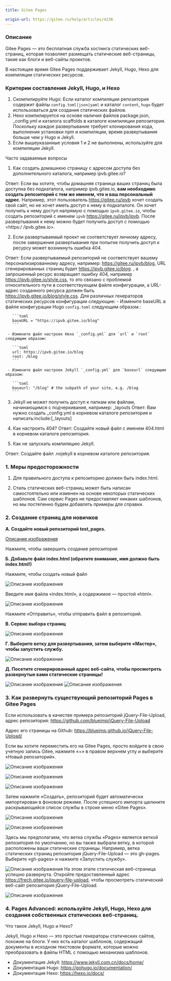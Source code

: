 ```yaml
---
title: Gitee Pages

origin-url: https://gitee.ru/help/articles/4136
---
```


### Описание

Gitee Pages — это бесплатная служба хостинга статических веб-страниц, которая позволяет размещать статические веб-страницы, такие как блоги и веб-сайты проектов.

В настоящее время Gitee Pages поддерживает Jekyll, Hugo, Hexo для компиляции статических ресурсов.

### Критерии составления Jekyll, Hugo, и Hexo

1. Скомпилируйте Hugo: Если каталог компиляции репозитория содержит файлы `config.toml|json|yaml` и каталог `content`, `hugo` будет использоваться для создания статических файлов.
2. Hexo компилируется на основе наличия файлов package.json, _config.yml и каталога scaffolds в каталоге компиляции репозитория. Поскольку каждое развертывание требует клонирования кода, выполнения установки npm и компиляции, время развертывания больше чем у Hugo и Jekyll.
3. Если вышеуказанные условия 1 и 2 не выполнены, используйте для компиляции Jekyll.

Часто задаваемые вопросы

1. Как создать домашнюю страницу с адресом доступа без дополнительного каталога, например ipvb.gitee.io?

Ответ: Если вы хотите, чтобы домашняя страница ваших страниц была доступна без подкаталога, например ipvb.gitee.io, **вам необходимо создать репозиторий с тем же именем, что и ваш персональный адрес**. Например, этот пользователь <https://gitee.ru/ipvb> хочет создать свой сайт, но не хочет иметь доступ к нему в подкаталоге. Он хочет получить к нему доступ напрямую с помощью `ipvb.gitee.io`, чтобы создать репозиторий с именем `ipvb` <https://gitee.ru/ipvb/ipvb>. После развертывания к нему можно будет получить доступ с помощью <https:/ /ipvb.gitee.io>.

2. Если развертываемый проект не соответствует личному адресу, после завершения развертывания при попытке получить доступ к ресурсу может возникнуть ошибка 404.

Ответ: Если развертываемый репозиторий не соответствует вашему персонализированному адресу, например: <https://gitee.ru/ipvb/blog>, URL сгенерированных страниц будет <https://ipvb.gitee.io/blog>. , а запрошенный ресурс возвращает ошибку 404, например <https://ipvb.gitee.io/style.css>, то это связано с проблемой относительного пути в соответствующем файле конфигурации, а URL-адрес созданного ресурса должен быть <https://ipvb.gitee.io/blog/style.css>. Для различных генераторов статических ресурсов конфигурации следующие:
     - Измените baseURL в файле конфигурации Hugo `config.toml` следующим образом.:

       ```toml
       baseURL = "https://ipvb.gitee.io/blog"
       ```

     - Измените файл настроек Hexo `_config.yml` для `url` и `root` следующим образом:

       ```toml
       url: https://ipvb.gitee.io/blog
       root: /blog
       ```

     - Измените файл настроек Jekyll `_config.yml` для `baseurl` следующим образом:

       ```toml
       baseurl: "/blog" # the subpath of your site, e.g. /blog
       ```

3. Jekyll не может получить доступ к папкам или файлам, начинающимся с подчеркивания, например: _layouts
Ответ: Вам нужно создать _config.yml в корневом каталоге репозитория и написать:include:[_layouts]

4. Как настроить 404?
Ответ: Создайте новый файл с именем 404.html в корневом каталоге репозитория.

5. Как не запускать компиляцию Jekyll.

Ответ: Создайте файл .nojekyll в корневом каталоге репозитория.

### 1. Меры предосторожности

1. Для правильного доступа к репозиторию должен быть index.html.

2. Стиль статических веб-страниц может быть написан самостоятельно или изменен на основе некоторых статических шаблонов. Сам сервис Pages не предоставляет никаких шаблонов, но мы постепенно будем добавлять примеры для справки.

### 2. Создание страниц для новичков

**А. Создайте новый репозиторий test_pages.**

[Описание изображения](https://static.oschina.net/uploads/img/201806/26173338_Pmcg.png)

Нажмите, чтобы завершить создание репозитория

**Б. Добавьте файл index.html (обратите внимание, имя должно быть index.html!)**

Нажмите, чтобы создать новый файл

![Описание изображения](https://static.oschina.net/uploads/img/201806/26172523_5GI8.png)

Введите имя файла «index.html», а содержимое — простой «html».

![Описание изображения](https://static.oschina.net/uploads/img/201806/26173106_Jn2d.png)

Нажмите «Отправить», чтобы отправить файл в репозиторий.

**В. Сервис выбора страниц**

![Описание изображения](https://static.oschina.net/uploads/img/201806/26173423_zzeF.png)

**Г. Выберите ветку для развертывания, затем выберите «Мастер», чтобы запустить службу.**

![Описание изображения](https://static.oschina.net/uploads/img/201806/26173508_e3TE.png)

**Д. Посетите сгенерированный адрес веб-сайта, чтобы просмотреть развернутые вами статические страницы!**

![Описание изображения](https://static.oschina.net/uploads/img/201806/26173825_h9D1.png)
![Описание изображения](https://static.oschina.net/uploads/img/201806/26173847_USPU.png)

### 3. Как развернуть существующий репозиторий Pages в Gitee Pages

Если использовать в качестве примера репозиторий jQuery-File-Upload, адрес репозитория: <https://github.com/blueimp/jQuery-File-Upload>

Адрес его страницы на Github: <https://blueimp.github.io/jQuery-File-Upload/>

Если вы хотите переместить его на Gitee Pages, просто войдите в свою учетную запись Gitee, нажмите «+» в правом верхнем углу и выберите «Новый репозиторий».

![Описание изображения](https://static.oschina.net/uploads/img/201806/26174500_j9HQ.png)

![Описание изображения](https://static.oschina.net/uploads/img/201806/26174556_lc6V.png)

![Описание изображения](https://static.oschina.net/uploads/img/201806/26174630_Kpri.png)

Затем нажмите «Создать», репозиторий будет автоматически импортирован в фоновом режиме. После успешного импорта щелкните раскрывающийся список службы в строке меню «Gitee Pages».

![Описание изображения](https://static.oschina.net/uploads/img/201806/26175015_PomW.png)

![Описание изображения](https://static.oschina.net/uploads/img/201806/26175207_KKZ0.png)

Здесь мы предполагаем, что ветка службы «Pages» является веткой репозитория по умолчанию, но вы также выбрали ветку, в которой расположены ваши статические страницы. Например, ветка статических страниц репозитория jQuery-File-Upload — это gh-pages. Выберите «gh-pages» и нажмите «Запустить службу».

![Описание изображения](https://static.oschina.net/uploads/img/201806/26175333_xxzm.png)
На этом этапе статическая веб-страница успешно развернута. Откройте предоставленный адрес https://frech.gitee.io/jquery-file-upload, чтобы просмотреть статический веб-сайт репозитория jQuery-File-Upload.

![Описание изображения](https://static.oschina.net/uploads/img/201806/26175421_ikZP.png)

### 4. Pages Advanced: используйте Jekyll, Hugo, Hexo для создания собственных статических веб-страниц.

Что такое Jekyll, Hugo и Hexo?

Jekyll, Hugo и Hexo — это простые генераторы статических сайтов, похожие на блоги. У них есть каталог шаблонов, содержащий документы в исходном текстовом формате, которые можно преобразовать в файлы HTML с помощью механизма шаблонов.

* Документация Jekyll: <https://www.jekyll.com.cn/docs/home/>
* Документация Hugo: <https://gohugo.io/documentation/>
* Документация Hexo: <https://hexo.io/docs/>